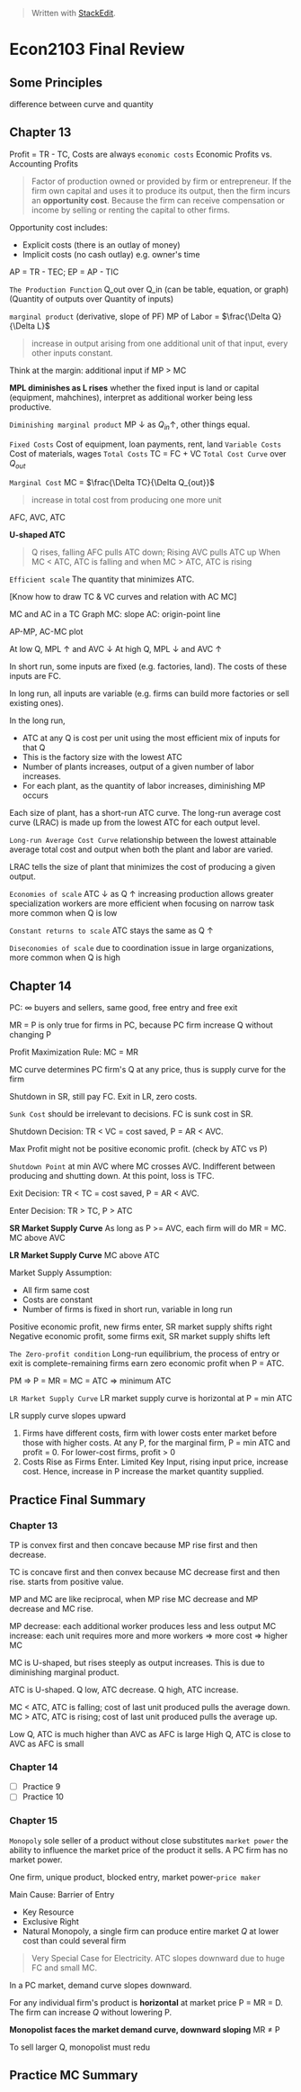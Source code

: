 


> Written with [StackEdit](https://stackedit.io/).

# Econ2103 Final Review

## Some Principles

difference between curve and quantity

## Chapter 13

Profit = TR - TC, Costs are always `economic costs`
Economic Profits vs. Accounting Profits

> Factor of production owned or provided by firm or entrepreneur. If the firm own capital and uses it to produce its output, then the firm incurs an **opportunity cost**. Because the firm can receive compensation or income by selling or renting the capital to other firms.

Opportunity cost includes:
- Explicit costs (there is an outlay of money)
- Implicit costs (no cash outlay) e.g. owner's time

AP = TR - TEC; EP = AP - TIC

`The Production Function` Q_out over Q_in (can be table, equation, or graph)
(Quantity of outputs over Quantity of inputs)

`marginal product` (derivative, slope of PF) MP of Labor = $\frac{\Delta Q}{\Delta L}$ 
>  increase in output arising from one additional unit of that input, every other inputs constant. 

Think at the margin: additional input if MP > MC

**MPL diminishes as L rises** whether the fixed input is land or capital (equipment, mahchines), interpret as additional worker being less productive.

`Diminishing marginal product` MP $\downarrow$ as $Q_{in} \uparrow$, other things equal.

`Fixed Costs` Cost of equipment, loan payments, rent, land
`Variable Costs` Cost of materials, wages
`Total Costs` TC = FC + VC
`Total Cost Curve` over $Q_{out}$

`Marginal Cost` MC = $\frac{\Delta TC}{\Delta Q_{out}}$
> increase in total cost from producing one more unit

AFC, AVC, ATC

**U-shaped ATC** 
> Q rises, falling AFC pulls ATC down; Rising AVC pulls ATC up
> When MC < ATC, ATC is falling and when MC > ATC, ATC is rising

`Efficient scale` The quantity that minimizes ATC.

[Know how to draw TC & VC curves and relation with AC MC]

MC and AC in a TC Graph
MC: slope
AC: origin-point line

AP-MP, AC-MC plot

At low Q, MPL $\uparrow$ and AVC $\downarrow$
At high Q, MPL $\downarrow$ and AVC $\uparrow$

In short run, some inputs are fixed (e.g. factories, land). The costs of these inputs are FC. 

In long run, all inputs are variable (e.g. firms can build more factories or sell existing ones). 

In the long run,
- ATC at any Q is cost per unit using the most efficient mix of inputs for that Q
- This is the factory size with the lowest ATC
- Number of plants increases, output of a given number of labor increases.
- For each plant, as the quantity of labor increases, diminishing MP occurs

Each size of plant, has a short-run ATC curve. The long-run average cost curve (LRAC) is made up from the lowest ATC for each output level.

`Long-run Average Cost Curve` relationship between the lowest attainable average total cost and output when both the plant and labor are varied. 

LRAC tells the size of plant that minimizes the cost of producing a given output.

`Economies of scale`
ATC $\downarrow$ as Q $\uparrow$
increasing production allows greater specialization
workers are more efficient when focusing on narrow task
more common when Q is low

 `Constant returns to scale` 
ATC stays the same as Q $\uparrow$

`Diseconomies of scale`
due to coordination issue in large organizations, more common when Q is high

## Chapter 14

PC: $\infty$ buyers and sellers, same good, free entry and free exit

MR = P is only true for firms in PC, because PC firm increase Q without changing P

Profit Maximization Rule: MC = MR

MC curve determines PC firm's Q at any price, thus is supply curve for the firm

Shutdown in SR, still pay FC. Exit in LR, zero costs.

`Sunk Cost` should be irrelevant to decisions. FC is sunk cost in SR.

Shutdown Decision:
TR < VC = cost saved, P = AR < AVC.

Max Profit might not be positive economic profit. (check by ATC vs P)

`Shutdown Point` at min AVC where MC crosses AVC. Indifferent between producing and shutting down.  At this point, loss is TFC.

Exit Decision:
TR < TC = cost saved, P = AR < AVC.

Enter Decision: TR > TC, P > ATC

**SR Market Supply Curve**
As long as P >= AVC, each firm will do MR = MC. MC above AVC

**LR Market Supply Curve**
MC above ATC

Market Supply Assumption:
- All firm same cost
- Costs are constant
- Number of firms is fixed in short run, variable in long run

Positive economic profit, new firms enter, SR market supply shifts right
Negative economic profit, some firms exit, SR market supply shifts left

`The Zero-profit condition`
Long-run equilibrium, the process of entry or exit is complete-remaining firms earn zero economic profit when P = ATC.

PM => P = MR = MC = ATC => minimum ATC

`LR Market Supply Curve` 
LR market supply curve is horizontal at P = min ATC

LR supply curve slopes upward
1) Firms have different costs, firm with lower costs enter market before those with higher costs. At any P, for the marginal firm, P = min ATC and profit = 0. For lower-cost firms, profit > 0
2) Costs Rise as Firms Enter. Limited Key Input, rising input price, increase cost. Hence, increase in P increase the market quantity supplied.




## Practice Final Summary

### Chapter 13

TP is convex first and then concave because MP rise first and then decrease.

TC is concave first and then convex because MC decrease first and then rise. starts from positive value.

MP and MC are like reciprocal, when MP rise MC decrease and MP decrease and MC rise. 

MP decrease: each additional worker produces less and less output
MC increase: each unit requires more and more workers => more cost => higher MC

MC is U-shaped, but rises steeply as output increases. This is due to diminishing marginal product. 

ATC is U-shaped. Q low, ATC decrease. Q high, ATC increase.

MC < ATC, ATC is falling; cost of last unit produced pulls the average down.
MC > ATC, ATC is rising; cost of last unit produced pulls the average up.

Low Q, ATC is much higher than AVC as AFC is large
High Q, ATC is close to AVC as AFC is small
 
### Chapter 14

- [ ] Practice 9
- [ ] Practice 10

### Chapter 15

  `Monopoly` sole seller of a product without close substitutes
  `market power` the ability to influence the market price of the product it sells.
  A PC firm has no market power.

One firm, unique product, blocked entry, market power-`price maker`

Main Cause: Barrier of Entry
- Key Resource
- Exclusive Right
- Natural Monopoly, a single firm can produce entire market $Q$ at lower cost than could several firm

> Very Special Case for Electricity. ATC slopes downward due to huge FC and small MC.

In a PC market, demand curve slopes downward.

For any individual firm's product is **horizontal** at market price P = MR = D. The firm can increase $Q$ without lowering P.

**Monopolist faces the market demand curve, downward sloping**
MR $\neq$ P

To sell larger Q, monopolist must redu

## Practice MC Summary



<!--stackedit_data:
eyJoaXN0b3J5IjpbOTMwNTE1MDIyLDIwMzQxMjE5MSwxNjAzNj
kxOTQ4LC05ODU4NDk5MzksLTExNDczMzQ5OTYsMTUzMjE2ODM0
NSwtMTY1Nzk3MzcwMSwtMTc4MTIzOTgyNSwtMTg3ODAwNTg0Ni
wtMTU5NTQyOTA1NiwxMDU1NDkzNTU0LC0xODEyMzIyODEyLC00
MjUwOTQ3OTEsLTE1MDg4NDU1NjYsNjA2NjU4MTc3LDQ2MzgyMT
kwMSwxMjc5NTAxNDA1LDEwNDUxMzI2NjcsMTYzODE4NjAxOCwt
MTAxMjgzOTc3NF19
-->